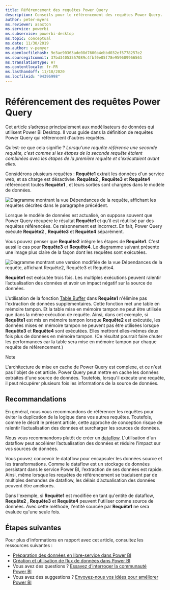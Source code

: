 ```yaml
---
title: Référencement des requêtes Power Query
description: Conseils pour le référencement des requêtes Power Query.
author: peter-myers
ms.reviewer: asaxton
ms.service: powerbi
ms.subservice: powerbi-desktop
ms.topic: conceptual
ms.date: 11/30/2019
ms.author: v-pemyer
ms.openlocfilehash: 9e3ae90363ade08d7600a4ebbd032ef5778257e2
ms.sourcegitcommit: 37bd34053557089c4fbf0e05f78e959609966561
ms.translationtype: HT
ms.contentlocale: fr-FR
ms.lasthandoff: 11/10/2020
ms.locfileid: "94396998"
---
```

# <a name="referencing-power-query-queries"></a>Référencement des requêtes Power Query

Cet article s’adresse principalement aux modélisateurs de données qui utilisent Power BI Desktop. Il vous guide dans la définition de requêtes Power Query qui référencent d'autres requêtes.

Qu’est-ce que cela signifie ? _Lorsqu'une requête référence une seconde requête, c'est comme si les étapes de la seconde requête étaient combinées avec les étapes de la première requête et s'exécutaient avant elles._

Considérons plusieurs requêtes : **Requête1** extrait les données d'un service web, et sa charge est désactivée. **Requête2** , **Requête3** et **Requête4** référencent toutes **Requête1** , et leurs sorties sont chargées dans le modèle de données.

![Diagramme montrant la vue Dépendances de la requête, affichant les requêtes décrites dans le paragraphe précédent.](media/power-query-referenced-queries/query-dependencies-web-service.png)

Lorsque le modèle de données est actualisé, on suppose souvent que Power Query récupère le résultat **Requête1** et qu'il est réutilisé par des requêtes référencées. Ce raisonnement est incorrect. En fait, Power Query exécute **Requête2** , **Requête3** et **Requête4** séparément.

Vous pouvez penser que **Requête2** intègre les étapes de **Requête1**. C'est aussi le cas pour **Requête3** et **Requête4**. Le diagramme suivant présente une image plus claire de la façon dont les requêtes sont exécutées.

![Diagramme montrant une version modifiée de la vue Dépendances de la requête, affichant Requête2, Requête3 et Requête4.](media/power-query-referenced-queries/query-dependencies-web-service-concept.png)

**Requête1** est exécutée trois fois. Les multiples exécutions peuvent ralentir l’actualisation des données et avoir un impact négatif sur la source de données.

L'utilisation de la fonction [Table.Buffer](/powerquery-m/table-buffer) dans **Requête1** n'élimine pas l'extraction de données supplémentaires. Cette fonction met une table en mémoire tampon. Et la table mise en mémoire tampon ne peut être utilisée que dans la même exécution de requête. Ainsi, dans cet exemple, si **Requête1** est mis en mémoire tampon lorsque **Requête2** est exécutée, les données mises en mémoire tampon ne peuvent pas être utilisées lorsque **Requête3** et **Requête4** sont exécutées. Elles mettront elles-mêmes deux fois plus de données en mémoire tampon. (Ce résultat pourrait faire chuter les performances car la table sera mise en mémoire tampon par chaque requête de référencement.)

> [!NOTE]
> L'architecture de mise en cache de Power Query est complexe, et ce n'est pas l'objet de cet article. Power Query peut mettre en cache les données extraites d'une source de données. Toutefois, lorsqu'il exécute une requête, il peut récupérer plusieurs fois les informations de la source de données.

## <a name="recommendations"></a>Recommandations

En général, nous vous recommandons de référencer les requêtes pour éviter la duplication de la logique dans vos autres requêtes. Toutefois, comme le décrit le présent article, cette approche de conception risque de ralentir l’actualisation des données et surcharger les sources de données.

Nous vous recommandons plutôt de créer un [dataflow](../transform-model/dataflows/dataflows-introduction-self-service.md). L'utilisation d'un dataflow peut accélérer l’actualisation des données et réduire l'impact sur vos sources de données.

Vous pouvez concevoir le dataflow pour encapsuler les données source et les transformations. Comme le dataflow est un stockage de données persistant dans le service Power BI, l’extraction de ses données est rapide. Ainsi, même lorsque les requêtes de référencement se traduisent par de multiples demandes de dataflow, les délais d’actualisation des données peuvent être améliorés.

Dans l'exemple, si **Requête1** est modifiée en tant qu'entité de dataflow, **Requête2** , **Requête3** et **Requête4** peuvent l'utiliser comme source de données. Avec cette méthode, l'entité sourcée par **Requête1** ne sera évaluée qu'une seule fois.

## <a name="next-steps"></a>Étapes suivantes

Pour plus d’informations en rapport avec cet article, consultez les ressources suivantes :

- [Préparation des données en libre-service dans Power BI](../transform-model/dataflows/dataflows-introduction-self-service.md)
- [Création et utilisation de flux de données dans Power BI](../transform-model/dataflows/dataflows-create.md)
- Vous avez des questions ? [Essayez d’interroger la communauté Power BI](https://community.powerbi.com/)
- Vous avez des suggestions ? [Envoyez-nous vos idées pour améliorer Power BI](https://ideas.powerbi.com/)